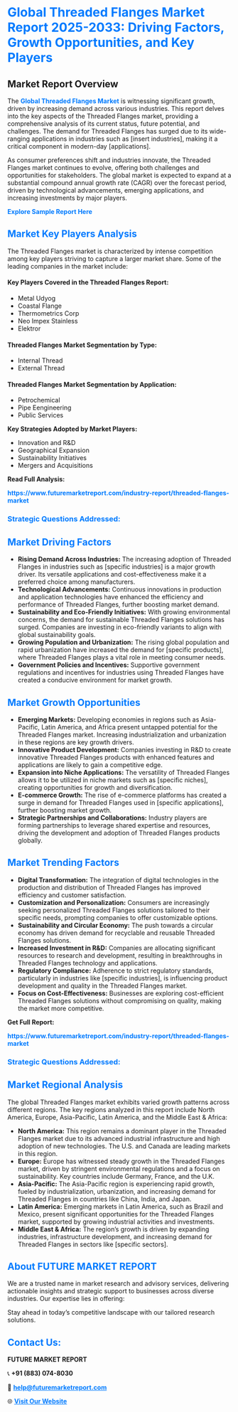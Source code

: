 <h1 style="color: #007BFF;">Global Threaded Flanges Market Report 2025-2033: Driving Factors, Growth Opportunities, and Key Players</h1>

<section id="overview">
<h2>Market Report Overview</h2>
<p>The <a href="https://www.futuremarketreport.com/industry-report/threaded-flanges-market" style="color: #007BFF; text-decoration: none;"><strong>Global Threaded Flanges Market</strong></a> is witnessing significant growth, driven by increasing demand across various industries. This report delves into the key aspects of the Threaded Flanges market, providing a comprehensive analysis of its current status, future potential, and challenges. The demand for Threaded Flanges has surged due to its wide-ranging applications in industries such as [insert industries], making it a critical component in modern-day [applications].</p>
<p>As consumer preferences shift and industries innovate, the Threaded Flanges market continues to evolve, offering both challenges and opportunities for stakeholders. The global market is expected to expand at a substantial compound annual growth rate (CAGR) over the forecast period, driven by technological advancements, emerging applications, and increasing investments by major players.</p>
</section>

<section id="overview">
<p><a href="https://www.futuremarketreport.com/request-sample/reportId=52328" style="color: #007BFF; text-decoration: none;"><strong>Explore Sample Report Here</strong></a></p>
</section>

<section id="key-players">
<h2 style="color: #007BFF;">Market Key Players Analysis</h2>
<p>The Threaded Flanges market is characterized by intense competition among key players striving to capture a larger market share. Some of the leading companies in the market include:</p>
<h4>Key Players Covered in the Threaded Flanges Report:</h4>
<ul><li>Metal Udyog</li><li>Coastal Flange</li><li>Thermometrics Corp</li><li>Neo Impex Stainless</li><li>Elektror</li></ul>
<h4>Threaded Flanges Market Segmentation by Type:</h4>
<ul><li>Internal Thread</li><li>External Thread</li></ul>

<h4>Threaded Flanges Market Segmentation by Application:</h4>
<ul><li>Petrochemical</li><li>Pipe Eengineering</li><li>Public Services</li></ul>
<p><strong>Key Strategies Adopted by Market Players:</strong></p>
<ul>
<li>Innovation and R&D</li>
<li>Geographical Expansion</li>
<li>Sustainability Initiatives</li>
<li>Mergers and Acquisitions</li>
</ul>
</section>

<section>
<p><strong>Read Full Analysis: </strong></p><a href="https://www.futuremarketreport.com/industry-report/threaded-flanges-market" style="color: #007BFF; text-decoration: none;"><strong>https://www.futuremarketreport.com/industry-report/threaded-flanges-market</strong></a>
<h3 style="color: #007BFF;">Strategic Questions Addressed:</h3>
</section>

<section id="driving-factors">
<h2 style="color: #007BFF;">Market Driving Factors</h2>
<ul>
<li><strong>Rising Demand Across Industries:</strong> The increasing adoption of Threaded Flanges in industries such as [specific industries] is a major growth driver. Its versatile applications and cost-effectiveness make it a preferred choice among manufacturers.</li>
<li><strong>Technological Advancements:</strong> Continuous innovations in production and application technologies have enhanced the efficiency and performance of Threaded Flanges, further boosting market demand.</li>
<li><strong>Sustainability and Eco-Friendly Initiatives:</strong> With growing environmental concerns, the demand for sustainable Threaded Flanges solutions has surged. Companies are investing in eco-friendly variants to align with global sustainability goals.</li>
<li><strong>Growing Population and Urbanization:</strong> The rising global population and rapid urbanization have increased the demand for [specific products], where Threaded Flanges plays a vital role in meeting consumer needs.</li>
<li><strong>Government Policies and Incentives:</strong> Supportive government regulations and incentives for industries using Threaded Flanges have created a conducive environment for market growth.</li>
</ul>
</section>

<section id="growth-opportunities">
<h2 style="color: #007BFF;">Market Growth Opportunities</h2>
<ul>
<li><strong>Emerging Markets:</strong> Developing economies in regions such as Asia-Pacific, Latin America, and Africa present untapped potential for the Threaded Flanges market. Increasing industrialization and urbanization in these regions are key growth drivers.</li>
<li><strong>Innovative Product Development:</strong> Companies investing in R&D to create innovative Threaded Flanges products with enhanced features and applications are likely to gain a competitive edge.</li>
<li><strong>Expansion into Niche Applications:</strong> The versatility of Threaded Flanges allows it to be utilized in niche markets such as [specific niches], creating opportunities for growth and diversification.</li>
<li><strong>E-commerce Growth:</strong> The rise of e-commerce platforms has created a surge in demand for Threaded Flanges used in [specific applications], further boosting market growth.</li>
<li><strong>Strategic Partnerships and Collaborations:</strong> Industry players are forming partnerships to leverage shared expertise and resources, driving the development and adoption of Threaded Flanges products globally.</li>
</ul>
</section>

<section id="trending-factors">
<h2 style="color: #007BFF;">Market Trending Factors</h2>
<ul>
<li><strong>Digital Transformation:</strong> The integration of digital technologies in the production and distribution of Threaded Flanges has improved efficiency and customer satisfaction.</li>
<li><strong>Customization and Personalization:</strong> Consumers are increasingly seeking personalized Threaded Flanges solutions tailored to their specific needs, prompting companies to offer customizable options.</li>
<li><strong>Sustainability and Circular Economy:</strong> The push towards a circular economy has driven demand for recyclable and reusable Threaded Flanges solutions.</li>
<li><strong>Increased Investment in R&D:</strong> Companies are allocating significant resources to research and development, resulting in breakthroughs in Threaded Flanges technology and applications.</li>
<li><strong>Regulatory Compliance:</strong> Adherence to strict regulatory standards, particularly in industries like [specific industries], is influencing product development and quality in the Threaded Flanges market.</li>
<li><strong>Focus on Cost-Effectiveness:</strong> Businesses are exploring cost-efficient Threaded Flanges solutions without compromising on quality, making the market more competitive.</li>
</ul>
</section>

<section>
<p><strong>Get Full Report: </strong></p><a href="https://www.futuremarketreport.com/industry-report/threaded-flanges-market" style="color: #007BFF; text-decoration: none;"><strong>https://www.futuremarketreport.com/industry-report/threaded-flanges-market</strong></a>
<h3 style="color: #007BFF;">Strategic Questions Addressed:</h3>
</section>


<section id="regional-analysis">
<h2 style="color: #007BFF;">Market Regional Analysis</h2>
<p>The global Threaded Flanges market exhibits varied growth patterns across different regions. The key regions analyzed in this report include North America, Europe, Asia-Pacific, Latin America, and the Middle East & Africa:</p>
<ul>
<li><strong>North America:</strong> This region remains a dominant player in the Threaded Flanges market due to its advanced industrial infrastructure and high adoption of new technologies. The U.S. and Canada are leading markets in this region.</li>
<li><strong>Europe:</strong> Europe has witnessed steady growth in the Threaded Flanges market, driven by stringent environmental regulations and a focus on sustainability. Key countries include Germany, France, and the U.K.</li>
<li><strong>Asia-Pacific:</strong> The Asia-Pacific region is experiencing rapid growth, fueled by industrialization, urbanization, and increasing demand for Threaded Flanges in countries like China, India, and Japan.</li>
<li><strong>Latin America:</strong> Emerging markets in Latin America, such as Brazil and Mexico, present significant opportunities for the Threaded Flanges market, supported by growing industrial activities and investments.</li>
<li><strong>Middle East & Africa:</strong> The region’s growth is driven by expanding industries, infrastructure development, and increasing demand for Threaded Flanges in sectors like [specific sectors].</li>
</ul>
</section>

<footer>
<h2 style="color: #007BFF;">About FUTURE MARKET REPORT</h2>
<p>We are a trusted name in market research and advisory services, delivering actionable insights and strategic support to businesses across diverse industries. Our expertise lies in offering:</p>

<p>Stay ahead in today’s competitive landscape with our tailored research solutions.</p>

<h2 style="color: #007BFF;">Contact Us:</h2>
<p><strong>FUTURE MARKET REPORT</strong></p>
<p>📞 <strong>+91 (883) 074-8030</strong></p>
<p>📧 <strong><a href="mailto:help@futuremarketreport.com" style="color: #007BFF;">help@futuremarketreport.com</a></strong></p>
<p>🌐 <strong><a href="https://www.futuremarketreport.com/" style="color: #007BFF;">Visit Our Website</a></strong></p>
</footer>